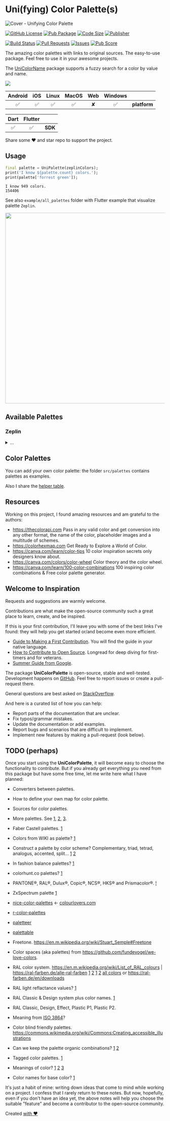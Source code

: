 # Uni(fying) Color Palette(s)

![Cover - Unifying Color Palette](https://raw.githubusercontent.com/signmotion/uni_color_palette/master/images/cover.webp)

[![GitHub License](https://img.shields.io/badge/license-MIT-blue.svg)](https://opensource.org/licenses/MIT)
[![Pub Package](https://img.shields.io/pub/v/uni_color_palette.svg?logo=dart&logoColor=00b9fc&color=blue)](https://pub.dartlang.org/packages/uni_color_palette)
[![Code Size](https://img.shields.io/github/languages/code-size/signmotion/uni_color_palette?logo=github&logoColor=white)](https://github.com/signmotion/uni_color_palette)
[![Publisher](https://img.shields.io/pub/publisher/uni_color_palette)](https://pub.dev/publishers/syrokomskyi.com)

[![Build Status](https://img.shields.io/github/actions/workflow/status/signmotion/uni_color_palette/dart-ci.yml?logo=github-actions&logoColor=white)](https://github.com/signmotion/uni_color_palette/actions)
[![Pull Requests](https://img.shields.io/github/issues-pr/signmotion/uni_color_palette?logo=github&logoColor=white)](https://github.com/signmotion/uni_color_palette/pulls)
[![Issues](https://img.shields.io/github/issues/signmotion/uni_color_palette?logo=github&logoColor=white)](https://github.com/signmotion/uni_color_palette/issues)
[![Pub Score](https://img.shields.io/pub/points/uni_color_palette?logo=dart&logoColor=00b9fc)](https://pub.dev/packages/uni_color_palette/score)

The amazing color palettes with links to original sources.
The easy-to-use package.
Feel free to use it in your awesome projects.

The [UniColorName](https://github.com/signmotion/uni_color_name) package supports a fuzzy search for a color by value and name.

[<img src="https://raw.githubusercontent.com/signmotion/uni_color_model/master/images/dependencies.webp"/>](https://raw.githubusercontent.com/signmotion/uni_color_model/master/images/dependencies.webp)

| Android | iOS | Linux | MacOS | Web | Windows |              |
| :-----: | :-: | :---: | :---: | :-: | :-----: | :----------- |
|   ✅    | ✅  |  ✅   |  ✅   |  ✘  |   ✅    | **platform** |

| Dart | Flutter |         |
| :--: | :-----: | :------ |
|  ✅  |   ✅    | **SDK** |

Share some ❤️ and star repo to support the project.

## Usage

```dart
final palette = UniPalette(zeplinColors);
print('I know ${palette.count} colors.');
print(palette['forrest green']);
```

```text
I know 949 colors.
154406
```

See also `example/all_palettes` folder with Flutter example that visualize palette `Zeplin`.

[<img src="https://raw.githubusercontent.com/signmotion/uni_color_palette/master/images/screenshots/zeplin_palette.webp" width="600"/>](https://raw.githubusercontent.com/signmotion/uni_color_palette/master/images/screenshots/zeplin_palette.webp)

## Available Palettes

### Zeplin

<details>
  <summary>...</summary>

black, very dark blue, dark navy blue, dark blue, dark navy, navy blue, dark forest green, prussian blue, dark blue green, deep teal, petrol, kelley green, greenish turquoise, cyan, true blue, navy, marine blue, darkish blue, racing green, dark teal, deep sea blue, bright blue, peacock blue, dark aquamarine, deep turquoise, bluegreen, ocean, teal blue, irish green, emerald, shamrock, green/blue, bright teal, bright green, midnight blue, pure blue, dark royal blue, rich blue, deep green, emerald green, teal, kelly green, shamrock green, bright sky blue, aqua blue, midnight, darkblue, cobalt blue, dark green, vibrant blue, blue, ocean blue, deep blue, night blue, marine, bottle green, dark turquoise, sea blue, jungle green, cerulean, aquamarine, neon blue, turquoise green, royal blue, evergreen, british racing green, darkgreen, dark aqua, cerulean blue, bright sea green, very dark green, forest green, electric blue, azure, turquoise blue, green blue, turquoise, almost black, primary blue, deep aqua, true green, fluorescent green, twilight blue, pine green, spruce, dark cyan, vibrant green, fluro green, hunter green, forest, greenish blue, minty green, bright aqua, strong blue, royal, green teal, tealish green, neon green, deep sky blue, water blue, blue/green, bright turquoise, nice blue, bluish green, dark sea green, aqua green, blue green, topaz, aqua, vivid blue, forrest green, light navy, green, ultramarine blue, seaweed, dark, highlighter green, very dark brown, azul, cobalt, viridian, spearmint, dark indigo, dark blue grey, dark green blue, jade, dark seafoam, ultramarine, dark mint green, wintergreen, sapphire, dark slate blue, algae green, electric green, blue blue, greenblue, clear blue, tealish, teal green, hot green, dusk blue, bright light blue, mid blue, midnight purple, darkish green, dark grey blue, bluish, very dark purple, tree green, greenish cyan, pine, jade green, bluey green, medium blue, radioactive green, bright light green, light navy blue, aqua marine, vivid green, ugly blue, greenish teal, cool green, dark violet, dark brown, charcoal, dark purple, navy green, seaweed green, deep purple, dark grey, dark olive, windows blue, indigo, eggplant, dark grass green, medium green, indigo blue, light royal blue, weird green, denim blue, denim, muted blue, dark maroon, charcoal grey, dark olive green, flat blue, sea, aubergine, chocolate, lightish blue, ocean green, dodger blue, dark seafoam green, dark plum, dirty blue, grass green, greenish, poison green, deep brown, chocolate brown, grassy green, bright cyan, greeny blue, eggplant purple, french blue, dark sky blue, blueberry, dusky blue, dark mint, deep violet, dull blue, cool blue, mahogany, royal purple, dried blood, warm blue, army green, camouflage green, dusty teal, lawn green, plum purple, twilight, dusk, cadet blue, light neon green, metallic blue, light forest green, stormy blue, mid green, violet blue, slate, cornflower blue, leafy green, camo green, blue with a hint of purple, gunmetal, sea green, light bright green, green brown, fern green, algae, blurple, off blue, dark pastel green, light green blue, blue purple, plum, frog green, slate grey, dark sage, blue/purple, steel blue, dusty blue, slate blue, sap green, leaf green, grass, kermit green, blue violet, grape purple, purple/blue, greyish blue, grey teal, green apple, purpley blue, dull teal, muted green, purplish blue, mud brown, mud green, blue grey, burgundy, purpleish blue, toxic green, lightish green, bluey purple, iris, purple blue, mossy green, fern, boring green, light greenish blue, olive brown, grey/blue, soft blue, maroon, brown, muddy green, moss green, faded blue, slate green, tea, bright lime green, purply blue, dark periwinkle, military green, dirty green, purple brown, olive green, claret, burple, greeny brown, greenish brown, swamp, flat green, fresh green, brownish green, cornflower, purplish brown, battleship grey, grey blue, off green, grape, murky green, light indigo, robin's egg, reddy brown, olive, apple, browny green, olive drab, poop green, steel grey, soft green, bluish purple, brown green, nasty green, greyish teal, leaf, rich purple, khaki green, dark yellow green, merlot, dirty purple, mud, steel, chestnut, swamp green, bluish grey, drab green, dull green, velvet, darkish purple, shit green, blue/grey, turtle green, sky blue, lighter green, brownish purple, moss, dusty green, apple green, light bluish green, lightgreen, blood, green grey, greyblue, asparagus, grey green, seafoam blue, poop brown, purplish grey, greyish brown, ugly green, seafoam green, bordeaux, wine red, shit brown, faded green, lightblue, tiffany blue, light aquamarine, ugly brown, medium grey, purple, bruise, greeny grey, dark lime green, light turquoise, light blue green, reddish brown, milk chocolate, medium brown, poop, shit, dark taupe, grey brown, camo, wine, muted purple, seafoam, red purple, dusty purple, grey purple, drab, greyish green, sky, pale teal, dirt brown, dark red, dull purple, dark lime, indian red, dark lavender, bluegrey, purple grey, brownish grey, grey/green, dark mauve, purpley, cocoa, dull brown, avocado green, sage, bright lime, poo brown, muddy brown, greyish purple, baby shit green, sage green, light eggplant, dusky purple, bluey grey, vomit green, lime green, dirt, carolina blue, robin egg blue, red brown, rust brown, lavender blue, crimson, red wine, easter green, baby green, light aqua, deep lavender, brown grey, hazel, periwinkle, pea green, kiwi green, brick red, poo, perrywinkle, baby poop green, periwinkle blue, icky green, lichen, acid green, mint green, avocado, light teal, foam green, reddish purple, faded purple, mulberry, brown red, grey, pea soup, baby poop, purplish, puke brown, purpley grey, pea soup green, barf green, sickly green, warm purple, cool grey, light blue, dark magenta, warm brown, deep lilac, greenish grey, booger green, light green, warm grey, blood red, purply, purpleish, sepia, robin's egg blue, light sea green, vivid purple, purple red, berry, reddish grey, slime green, deep red, violet, auburn, raw sienna, puke green, light grass green, amethyst, yellowish brown, dark khaki, booger, hospital green, brownish, dark lilac, bright olive, kiwi, carmine, dark fuchsia, light plum, mocha, sick green, light grey blue, snot green, bright yellow green, cranberry, red violet, brownish red, medium purple, burnt red, diarrhea, mint, deep magenta, barney purple, brick, burnt umber, gross green, light seafoam, russet, light maroon, earth, vomit, pastel blue, baby blue, ugly purple, heather, light olive green, pea, violet red, lightish purple, lighter purple, puce, cement, puke, pale turquoise, soft purple, coffee, light moss green, light mint green, raw umber, light seafoam green, rust, light burgundy, bronze, wisteria, dark mustard, dark sand, greyish, mustard green, electric lime, darkish red, sienna, tan green, spring green, electric purple, rust red, khaki, lime, rouge, tan brown, baby poo, barney, cinnamon, leather, mustard brown, dusty lavender, dark beige, snot, light olive, cloudy blue, light cyan, vibrant purple, bright violet, light brown, baby shit brown, stone, lemon green, mauve, yellowy brown, light lime, key lime, rusty red, caramel, dark tan, bland, raspberry, purplish red, burnt sienna, yellowish green, pastel green, orangey brown, pinkish brown, pale brown, powder blue, pale olive green, pale light green, pale lime green, orangish brown, umber, clay brown, golden brown, brown yellow, dust, light pastel green, light urple, dark rose, dark gold, bile, green/yellow, copper, clay, baby puke green, light mint, burnt siena, pale purple, yellow brown, light blue grey, light grey green, pale cyan, pale aqua, dusty red, brown orange, taupe, pale olive, light lime green, dusky rose, mushroom, dull red, yellowgreen, neon purple, greenish tan, light sage, washed out green, adobe, pale sky blue, tea green, scarlet, rose red, bright purple, orange brown, putty, pale lime, celadon, light purple, ochre, ocher, muddy yellow, yellowy green, lemon lime, lipstick red, burnt orange, easter purple, dusty rose, pistachio, yellow green, brick orange, light periwinkle, chartreuse, celery, magenta, brownish pink, light mauve, olive yellow, puke yellow, light yellowish green, grey pink, duck egg blue, reddish, rust orange, liliac, sandy brown, light pea green, eggshell blue, silver, dark orange, ocre, camel, greeny yellow, light sky blue, deep rose, bright lavender, old pink, lavender, toupe, vomit yellow, pale green, purpley pink, dark salmon, orchid, dirty orange, old rose, greyish pink, pinkish grey, yellow/green, light light green, pinky purple, bright lilac, terra cotta, sandstone, brownish yellow, greenish beige, green yellow, ruby, terracotta, browny orange, dirty pink, baby purple, pastel purple, light light blue, hot purple, deep pink, dark pink, terracota, brownish orange, yellow ochre, sand brown, pear, dusky pink, desert, light yellow green, rusty orange, ugly pink, dirty yellow, greenish yellow, purplish pink, lilac, pale violet, mustard, cherry, dark coral, rose, fawn, very pale green, neon yellow, ugly yellow, sickly yellow, lime yellow, pale blue, muted pink, tan, very light green, mustard yellow, faded red, very light brown, pinkish, really light blue, lipstick, dull pink, dusty pink, burnt yellow, dark yellow, very light blue, pinkish purple, light violet, ice, very pale blue, purple/pink, pale magenta, ice blue, dull orange, light grey, dark hot pink, heliotrope, pale red, pinkish tan, darkish pink, pink purple, pastel red, gold, deep orange, lavender pink, piss yellow, cerise, dark peach, faded pink, purpleish pink, light lavender, purple pink, pumpkin, sand, pale lilac, red, beige, light khaki, pig pink, tomato red, fuchsia, light lilac, pale lavender, dull yellow, pink/purple, tomato, macaroni and cheese, light lavendar, purply pink, dusty orange, faded orange, pinkish red, sandy, off yellow, blush, squash, medium pink, vermillion, orangish red, maize, hot magenta, pink red, golden, rosy pink, very light purple, cherry red, rose pink, light mustard, reddish orange, orange, golden rod, red pink, orangey red, light magenta, goldenrod, yellowish, banana yellow, strawberry, warm pink, violet pink, pumpkin orange, wheat, light tan, pinky red, coral, orangish, pinky, yellow orange, marigold, sand yellow, straw, yellowish tan, red orange, orange red, watermelon, grapefruit, carnation, orangeish, light orange, soft pink, butterscotch, orangey yellow, pale rose, light gold, pale gold, sandy yellow, pale grey, lemon yellow, lemon, canary, fire engine red, neon pink, bright pink, shocking pink, reddish pink, lightish red, orangered, barbie pink, blood orange, salmon pink, blush pink, bubblegum pink, rosa, light salmon, saffron, amber, golden yellow, pale mauve, dandelion, buff, parchment, faded yellow, ecru, bright red, hot pink, electric pink, neon red, strong pink, bright magenta, light red, bright orange, coral pink, candy pink, bubble gum pink, bubblegum, orange pink, pinkish orange, melon, salmon, carnation pink, pink, tangerine, pastel orange, peachy pink, mango, pale orange, yellowish orange, orange yellow, peach, apricot, pale salmon, powder pink, baby pink, pastel pink, sunflower, light rose, pale pink, light pink, light peach, sunflower yellow, sun yellow, yellow tan, pale peach, dark cream, very light pink, sunny yellow, pale, manilla, egg shell, bright yellow, sunshine yellow, butter yellow, custard, canary yellow, pastel yellow, light yellow, light beige, yellow, banana, butter, pale yellow, creme, cream, ivory, eggshell, off white, white

</details>

## Color Palettes

You can add your own color palette: the folder `src/palettes` contains palettes as examples.

Also I share the [helper table](https://docs.google.com/spreadsheets/d/1f8wvrgqfGcXFAiAXx-p9CgLXo3__IoEn8-Us-uRyfok/copy).

## Resources

Working on this project, I found amazing resources and am grateful to the authors:

- <https://thecolorapi.com>
  Pass in any valid color and get conversion into any other format, the name of the color, placeholder images and a multitude of schemes.
- <https://colorhexmap.com>
  Get Ready to Explore a World of Color.
- <https://canva.com/learn/color-tips>
  10 color inspiration secrets only designers know about.
- <https://canva.com/colors/color-wheel>
  Color theory and the color wheel.
- <https://canva.com/learn/100-color-combinations>
  100 inspiring color combinations & Free color palette generator.

## Welcome to Inspiration

Requests and suggestions are warmly welcome.

Contributions are what make the open-source community such a great place to learn, create, and be inspired.

If this is your first contribution, I'll leave you with some of the best links I've found: they will help you get started or/and become even more efficient.

- [Guide to Making a First Contribution](https://github.com/firstcontributions/first-contributions). You will find the guide in your native language.
- [How to Contribute to Open Source](https://opensource.guide/how-to-contribute). Longread for deep diving for first-timers and for veterans.
- [Summer Guide from Google](https://youtu.be/qGTQ7dEZXZc).

The package **UniColorPalette** is open-source, stable and well-tested. Development happens on
[GitHub](https://github.com/signmotion/uni_color_palette). Feel free to report issues
or create a pull-request there.

General questions are best asked on
[StackOverflow](https://stackoverflow.com/questions/tagged/uni_color_palette).

And here is a curated list of how you can help:

- Report parts of the documentation that are unclear.
- Fix typos/grammar mistakes.
- Update the documentation or add examples.
- Report bugs and scenarios that are difficult to implement.
- Implement new features by making a pull-request (look below).

## TODO (perhaps)

Once you start using the **UniColorPalette**, it will become easy to choose the functionality to contribute. But if you already get everything you need from this package but have some free time, let me write here what I have planned:

- Converters between palettes.
- How to define your own map for color palette.

- Sources for color palettes.

- More palettes. See [1](https://en.wikipedia.org/wiki/List_of_colors:_A%E2%80%93F), [2](https://en.m.wikipedia.org/wiki/List_of_color_palettes), [3](https://en.wikipedia.org/wiki/Lists_of_colors).
- Faber Castell palettes. [1](https://curtisward.com/faber-castell-polychromos-pencils-colour-chart)
- Colors from WIKI as palette? [1](<https://en.wikipedia.org/wiki/List_of_colors_(alphabetical)>)

- Construct a palette by color scheme? Complementary, triad, tetrad, analogus, accented, split... [1](https://en.wikipedia.org/wiki/Color_scheme) [2](https://rgb.to/ral/6038)

- In fashion balance palettes? [1](https://infashionbalance.com)
- colorhunt.co palettes? [1](https://colorhunt.co)

- PANTONE®, RAL®, Dulux®, Copic®, NCS®, HKS® and Prismacolor®. [!](https://github.com/fundevogel/we-love-colors)

- ZxSpectrum palette [1](https://en.wikipedia.org/wiki/ZX_Spectrum_graphic_modes#Colour_palette)

- [nice-color-palettes](https://github.com/Experience-Monks/nice-color-palettes) <- [colourlovers.com](https://colourlovers.com)
- [r-color-palettes](https://github.com/EmilHvitfeldt/r-color-palettes)
- [paletteer](https://github.com/EmilHvitfeldt/paletteer)
- [palettable](https://github.com/jiffyclub/palettable)

- Freetone. <https://en.m.wikipedia.org/wiki/Stuart_Semple#Freetone>

- Color spaces (aka palettes) from <https://github.com/fundevogel/we-love-colors>.

- RAL color system. <https://en.m.wikipedia.org/wiki/List_of_RAL_colours> | <https://ral-farben.de/alle-ral-farben> [1](https://github.com/fundevogel/we-love-colors) [2](https://pub.dev/packages/ral_color) [1](https://rgb.to/ral) [2](https://rgb.to/ral/6038) [all colors](https://web.archive.org/web/20201130075701/http://ral-farben.de/content/application-help/all-ral-colours-names/overview-ral-design-colours.html) or <https://ral-farben.de/en/downloads>
- RAL light reflactance values? [1](https://ral-farben.de/en/downloads)
- RAL Classic & Design system plus color names. [1](https://ral-farben.de/en/downloads)
- RAL Classic, Design, Effect, Plastic P1, Plastic P2.
- Meaning from [ISO 3864](https://en.m.wikipedia.org/wiki/ISO_3864)?

- Color blind friendly palettes. <https://commons.wikimedia.org/wiki/Commons:Creating_accessible_illustrations>

- Can we keep the palette organic combinations? [1](https://canva.com/learn/100-color-combinations/#100-color-palettes) [2](https://infashionbalance.com/fashion-palette-12-street-style)

- Tagged color palettes. [1](https://colorhunt.co/palette/d61355f94a29fce22a30e3df)

- Meanings of color? [1](https://www.smashingmagazine.com/2010/01/color-theory-for-designers-part-1-the-meaning-of-color) [2](https://99designs.com/blog/tips/color-meanings) [3](https://www.interaction-design.org/literature/topics/color-symbolism)

- Color names for base color? [1](https://louisem.com/29880/color-thesaurus-infographic)

It's just a habit of mine: writing down ideas that come to mind while working on a project. I confess that I rarely return to these notes. But now, hopefully, even if you don't have an idea yet, the above notes will help you choose the suitable "feature" and become a contributor to the open-source community.

Created [with ❤️](https://syrokomskyi.com)
